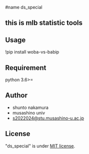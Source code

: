 #name ds_special
## this is mlb statistic tools 

## Usage
!pip install woba-vs-babip


## Requirement
 python 3.6>=

## Author

* shunto nakamura
* musashino univ
* s2022024@stu.musashino-u.ac.jp


## License

"ds_special" is under [MIT license](https://en.wikipedia.org/wiki/MIT_License).
